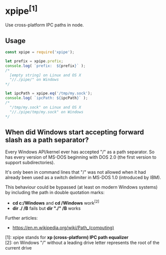 
xpipe<sup>[1]</sup>
===================

Use cross-platform IPC paths in node.

Usage
-----

```javascript
const xpipe = require('xpipe');

let prefix = xpipe.prefix;
console.log( `prefix:  ${prefix}` );
/*
  [empty string] on Linux and OS X
  "//./pipe/" on Windows
*/

let ipcPath = xpipe.eq('/tmp/my.sock');
console.log( `ipcPath: ${ipcPath}` );
/*
  "/tmp/my.sock" on Linux and OS X
  "//./pipe/tmp/my.sock" on Windows
*/
```

When did Windows start accepting forward slash as a path separator?
-------------------------------------------------------------------

Every Windows API/kernel ever has accepted "/" as a path separator.
So has every version of MS-DOS beginning with DOS 2.0 (the first version 
to support subdirectories).

It's only been in command lines that "/" was not allowed when it had
already been used as a switch delimiter in MS-DOS 1.0 (introduced by IBM).

This behaviour could be bypassed (at least on modern Windows systems) by including 
the path in double quotation marks:
- **cd c:/Windows** and **cd /Windows** work<sup>[2]</sup>
- **dir ./ /B** fails but **dir "./" /B** works

Further articles: 
- https://en.m.wikipedia.org/wiki/Path_(computing)

  
  
  
[1]: xpipe stands for **xp (cross-platform) IPC path equalizer**  
[2]: on Windows "/" without a leading drive letter represents the root of the current drive  
